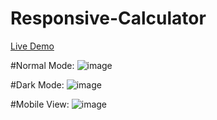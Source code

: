 # Responsive-Calculator
<a href="https://betabot2002.github.io/Responsive-Calculator/" target="_blank">Live Demo </a>

#Normal Mode:
![image](https://user-images.githubusercontent.com/105705266/189189688-93d13a18-c533-4529-b6a2-f1ffae2986ff.png)

#Dark Mode:
![image](https://user-images.githubusercontent.com/105705266/189189866-0cb77168-37a9-4e17-88e2-0fe1ae458405.png)

#Mobile View:
![image](https://user-images.githubusercontent.com/105705266/189190135-52fcd880-c70a-4e83-bd3f-5e8eb1ae7eb8.png)



